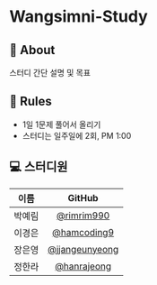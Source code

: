 # Wangsimni-Study

## 📑 About
스터디 간단 설명 및 목표

## 📌 Rules
* 1일 1문제 풀어서 올리기
* 스터디는 일주일에 2회, PM 1:00

## 💻 스터디원
| 이름     | GitHub |
|:---:|:---:|
| 박예림 | [@rimrim990](https://github.com/rimrim990) |
| 이경은 | [@hamcoding9](https://github.com/hamcoding9) |
| 장은영 | [@jjangeunyeong](https://github.com/jjangeunyeong) |
| 정한라 | [@hanrajeong](https://github.com/hanrajeong) |
